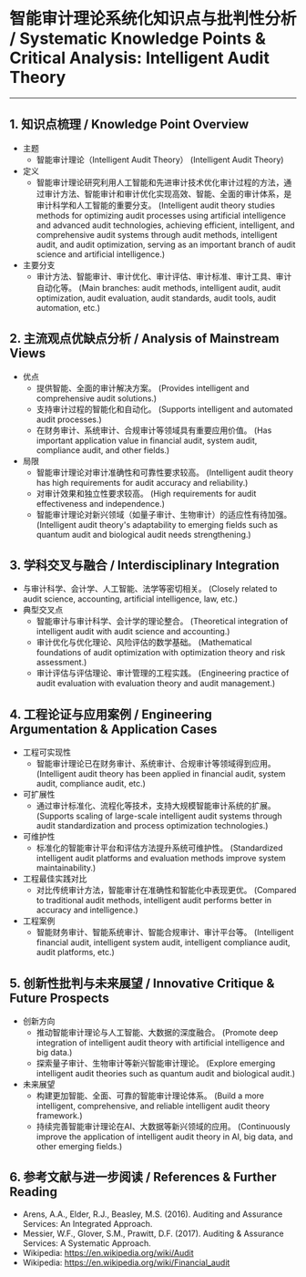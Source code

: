 # 智能审计理论系统化知识点与批判性分析 / Systematic Knowledge Points & Critical Analysis: Intelligent Audit Theory

---

## 1. 知识点梳理 / Knowledge Point Overview

- 主题
  - 智能审计理论（Intelligent Audit Theory）
      (Intelligent Audit Theory)
- 定义
  - 智能审计理论研究利用人工智能和先进审计技术优化审计过程的方法，通过审计方法、智能审计和审计优化实现高效、智能、全面的审计体系，是审计科学和人工智能的重要分支。
      (Intelligent audit theory studies methods for optimizing audit processes using artificial intelligence and advanced audit technologies, achieving efficient, intelligent, and comprehensive audit systems through audit methods, intelligent audit, and audit optimization, serving as an important branch of audit science and artificial intelligence.)
- 主要分支
  - 审计方法、智能审计、审计优化、审计评估、审计标准、审计工具、审计自动化等。
      (Main branches: audit methods, intelligent audit, audit optimization, audit evaluation, audit standards, audit tools, audit automation, etc.)

## 2. 主流观点优缺点分析 / Analysis of Mainstream Views

- 优点
  - 提供智能、全面的审计解决方案。
      (Provides intelligent and comprehensive audit solutions.)
  - 支持审计过程的智能化和自动化。
      (Supports intelligent and automated audit processes.)
  - 在财务审计、系统审计、合规审计等领域具有重要应用价值。
      (Has important application value in financial audit, system audit, compliance audit, and other fields.)
- 局限
  - 智能审计理论对审计准确性和可靠性要求较高。
      (Intelligent audit theory has high requirements for audit accuracy and reliability.)
  - 对审计效果和独立性要求较高。
      (High requirements for audit effectiveness and independence.)
  - 智能审计理论对新兴领域（如量子审计、生物审计）的适应性有待加强。
      (Intelligent audit theory's adaptability to emerging fields such as quantum audit and biological audit needs strengthening.)

## 3. 学科交叉与融合 / Interdisciplinary Integration

- 与审计科学、会计学、人工智能、法学等密切相关。
  (Closely related to audit science, accounting, artificial intelligence, law, etc.)
- 典型交叉点
  - 智能审计与审计科学、会计学的理论整合。
      (Theoretical integration of intelligent audit with audit science and accounting.)
  - 审计优化与优化理论、风险评估的数学基础。
      (Mathematical foundations of audit optimization with optimization theory and risk assessment.)
  - 审计评估与评估理论、审计管理的工程实践。
      (Engineering practice of audit evaluation with evaluation theory and audit management.)

## 4. 工程论证与应用案例 / Engineering Argumentation & Application Cases

- 工程可实现性
  - 智能审计理论已在财务审计、系统审计、合规审计等领域得到应用。
      (Intelligent audit theory has been applied in financial audit, system audit, compliance audit, etc.)
- 可扩展性
  - 通过审计标准化、流程化等技术，支持大规模智能审计系统的扩展。
      (Supports scaling of large-scale intelligent audit systems through audit standardization and process optimization technologies.)
- 可维护性
  - 标准化的智能审计平台和评估方法提升系统可维护性。
      (Standardized intelligent audit platforms and evaluation methods improve system maintainability.)
- 工程最佳实践对比
  - 对比传统审计方法，智能审计在准确性和智能化中表现更优。
      (Compared to traditional audit methods, intelligent audit performs better in accuracy and intelligence.)
- 工程案例
  - 智能财务审计、智能系统审计、智能合规审计、审计平台等。
      (Intelligent financial audit, intelligent system audit, intelligent compliance audit, audit platforms, etc.)

## 5. 创新性批判与未来展望 / Innovative Critique & Future Prospects

- 创新方向
  - 推动智能审计理论与人工智能、大数据的深度融合。
      (Promote deep integration of intelligent audit theory with artificial intelligence and big data.)
  - 探索量子审计、生物审计等新兴智能审计理论。
      (Explore emerging intelligent audit theories such as quantum audit and biological audit.)
- 未来展望
  - 构建更加智能、全面、可靠的智能审计理论体系。
      (Build a more intelligent, comprehensive, and reliable intelligent audit theory framework.)
  - 持续完善智能审计理论在AI、大数据等新兴领域的应用。
      (Continuously improve the application of intelligent audit theory in AI, big data, and other emerging fields.)

## 6. 参考文献与进一步阅读 / References & Further Reading

- Arens, A.A., Elder, R.J., Beasley, M.S. (2016). Auditing and Assurance Services: An Integrated Approach.
- Messier, W.F., Glover, S.M., Prawitt, D.F. (2017). Auditing & Assurance Services: A Systematic Approach.
- Wikipedia: <https://en.wikipedia.org/wiki/Audit>
- Wikipedia: <https://en.wikipedia.org/wiki/Financial_audit>
